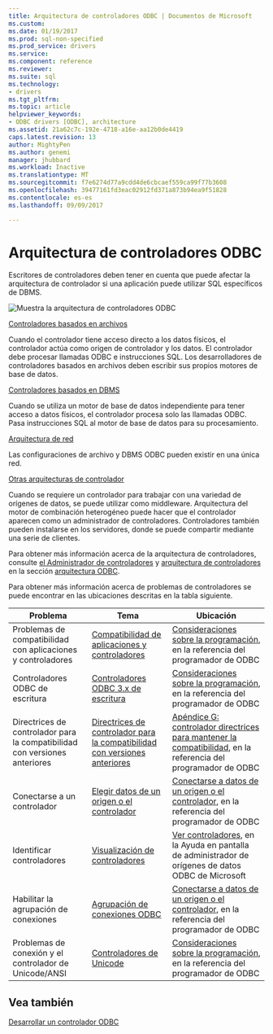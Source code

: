 ```yaml
---
title: Arquitectura de controladores ODBC | Documentos de Microsoft
ms.custom: 
ms.date: 01/19/2017
ms.prod: sql-non-specified
ms.prod_service: drivers
ms.service: 
ms.component: reference
ms.reviewer: 
ms.suite: sql
ms.technology:
- drivers
ms.tgt_pltfrm: 
ms.topic: article
helpviewer_keywords:
- ODBC drivers [ODBC], architecture
ms.assetid: 21a62c7c-192e-4718-a16e-aa12b0de4419
caps.latest.revision: 13
author: MightyPen
ms.author: genemi
manager: jhubbard
ms.workload: Inactive
ms.translationtype: MT
ms.sourcegitcommit: f7e6274d77a9cdd4de6cbcaef559ca99f77b3608
ms.openlocfilehash: 39477161fd3eac02912fd371a873b94ea9f51828
ms.contentlocale: es-es
ms.lasthandoff: 09/09/2017

---
```

# <a name="odbc-driver-architecture"></a>Arquitectura de controladores ODBC
Escritores de controladores deben tener en cuenta que puede afectar la arquitectura de controlador si una aplicación puede utilizar SQL específicos de DBMS.  
  
 ![Muestra la arquitectura de controladores ODBC](../../../odbc/reference/develop-driver/media/odbcdriverovruarch.gif "ODBCDriverOvruArch")  
  
 [Controladores basados en archivos](../../../odbc/reference/file-based-drivers.md)  
  
 Cuando el controlador tiene acceso directo a los datos físicos, el controlador actúa como origen de controlador y los datos. El controlador debe procesar llamadas ODBC e instrucciones SQL. Los desarrolladores de controladores basados en archivos deben escribir sus propios motores de base de datos.  
  
 [Controladores basados en DBMS](../../../odbc/reference/dbms-based-drivers.md)  
  
 Cuando se utiliza un motor de base de datos independiente para tener acceso a datos físicos, el controlador procesa solo las llamadas ODBC. Pasa instrucciones SQL al motor de base de datos para su procesamiento.  
  
 [Arquitectura de red](../../../odbc/reference/network-example.md)  
  
 Las configuraciones de archivo y DBMS ODBC pueden existir en una única red.  
  
 [Otras arquitecturas de controlador](../../../odbc/reference/other-driver-architectures.md)  
  
 Cuando se requiere un controlador para trabajar con una variedad de orígenes de datos, se puede utilizar como middleware. Arquitectura del motor de combinación heterogéneo puede hacer que el controlador aparecen como un administrador de controladores. Controladores también pueden instalarse en los servidores, donde se puede compartir mediante una serie de clientes.  
  
 Para obtener más información acerca de la arquitectura de controladores, consulte [el Administrador de controladores](../../../odbc/reference/the-driver-manager.md) y [arquitectura de controladores](../../../odbc/reference/driver-architecture.md) en la sección [arquitectura ODBC](../../../odbc/reference/odbc-architecture.md).  
  
 Para obtener más información acerca de problemas de controladores se puede encontrar en las ubicaciones descritas en la tabla siguiente.  
  
|Problema|Tema|Ubicación|  
|-----------|-----------|--------------|  
|Problemas de compatibilidad con aplicaciones y controladores|[Compatibilidad de aplicaciones y controladores](../../../odbc/reference/develop-app/application-and-driver-compatibility.md)|[Consideraciones sobre la programación](../../../odbc/reference/develop-app/programming-considerations.md), en la referencia del programador de ODBC|  
|Controladores ODBC de escritura|[Controladores ODBC 3.x de escritura](../../../odbc/reference/develop-app/writing-odbc-3-x-drivers.md)|[Consideraciones sobre la programación](../../../odbc/reference/develop-app/programming-considerations.md), en la referencia del programador de ODBC|  
|Directrices de controlador para la compatibilidad con versiones anteriores|[Directrices de controlador para la compatibilidad con versiones anteriores](../../../odbc/reference/appendixes/appendix-g-driver-guidelines-for-backward-compatibility.md)|[Apéndice G: controlador directrices para mantener la compatibilidad](../../../odbc/reference/appendixes/appendix-g-driver-guidelines-for-backward-compatibility.md), en la referencia del programador de ODBC|  
|Conectarse a un controlador|[Elegir datos de un origen o el controlador](../../../odbc/reference/develop-app/choosing-a-data-source-or-driver.md)|[Conectarse a datos de un origen o el controlador](../../../odbc/reference/develop-app/connecting-to-a-data-source-or-driver.md), en la referencia del programador de ODBC|  
|Identificar controladores|[Visualización de controladores](../../../odbc/admin/viewing-drivers.md)|[Ver controladores](../../../odbc/admin/viewing-drivers.md), en la Ayuda en pantalla de administrador de orígenes de datos ODBC de Microsoft|  
|Habilitar la agrupación de conexiones|[Agrupación de conexiones ODBC](../../../odbc/reference/develop-app/driver-manager-connection-pooling.md)|[Conectarse a datos de un origen o el controlador](../../../odbc/reference/develop-app/connecting-to-a-data-source-or-driver.md), en la referencia del programador de ODBC|  
|Problemas de conexión y el controlador de Unicode/ANSI|[Controladores de Unicode](../../../odbc/reference/develop-app/unicode-drivers.md)|[Consideraciones sobre la programación](../../../odbc/reference/develop-app/programming-considerations.md), en la referencia del programador de ODBC|  
  
## <a name="see-also"></a>Vea también  
 [Desarrollar un controlador ODBC](../../../odbc/reference/develop-driver/developing-an-odbc-driver.md)

